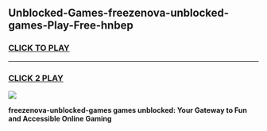
## Unblocked-Games-freezenova-unblocked-games-Play-Free-hnbep
<h3>
<a href="https://premium76.site?title=freezenova-unblocked-games&ref=24M">CLICK TO PLAY</a></h3>
<hr>

<h3>
<a href="https://premium76.site?title=freezenova-unblocked-games&ref=24M">CLICK 2 PLAY</a>
  
</h3>

<a href="https://premium76.site?title=freezenova-unblocked-games&ref=24M"><img src="https://clearcache.store/games.png"></a>


**freezenova-unblocked-games games unblocked: Your Gateway to Fun and Accessible Online Gaming**
